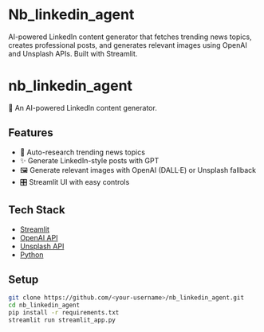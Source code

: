 # Nb_linkedin_agent
AI-powered LinkedIn content generator that fetches trending news topics, creates professional posts, and generates relevant images using OpenAI and Unsplash APIs. Built with Streamlit.
# nb_linkedin_agent

🚀 An AI-powered LinkedIn content generator.  

## Features
- 🔎 Auto-research trending news topics
- ✨ Generate LinkedIn-style posts with GPT
- 🖼️ Generate relevant images with OpenAI (DALL·E) or Unsplash fallback
- 🎛️ Streamlit UI with easy controls

## Tech Stack
- [Streamlit](https://streamlit.io/)
- [OpenAI API](https://platform.openai.com/)
- [Unsplash API](https://unsplash.com/developers)
- [Python](https://www.python.org/)

## Setup
```bash
git clone https://github.com/<your-username>/nb_linkedin_agent.git
cd nb_linkedin_agent
pip install -r requirements.txt
streamlit run streamlit_app.py
